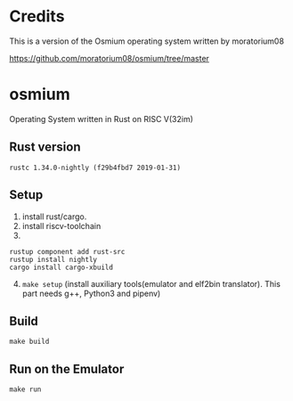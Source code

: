 # Credits
This is a version of the Osmium operating system written by moratorium08

https://github.com/moratorium08/osmium/tree/master
# osmium

Operating System written in Rust on RISC V(32im)

## Rust version

```
rustc 1.34.0-nightly (f29b4fbd7 2019-01-31)
```

## Setup

1. install rust/cargo.
2. install riscv-toolchain
3.

```
rustup component add rust-src
rustup install nightly
cargo install cargo-xbuild
```

4. `make setup` (install auxiliary tools(emulator and elf2bin translator). This part needs g++, Python3 and pipenv)


## Build

```
make build
```

## Run on the Emulator

```
make run
```
